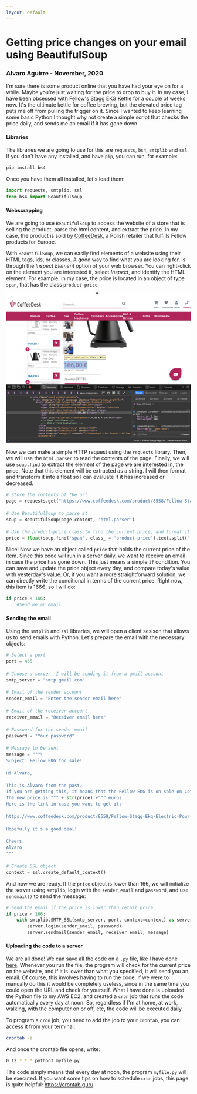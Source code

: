 ```yaml
---
layout: default
---
```


# Getting price changes on your email using BeautifulSoup

### Alvaro Aguirre - November, 2020

I'm sure there is some product online that you have had your eye on for a while. Maybe you're just waiting for the price to drop to buy it. In my case, I have been obsessed with <a href="https://fellowproducts.com/products/staggekg" target = "_blank">Fellow's Stagg EKG Kettle</a> for a couple of weeks now. It's the ultimate kettle for coffee brewing, but the elevated price tag puts me off from pulling the trigger on it. Since I wanted to keep learning some basic Python I thought why not create a simple script that checks the price daily, and sends me an email if it has gone down.

#### Libraries

The libraries we are going to use for this are `requests`, `bs4`, `smtplib` and `ssl`. If you don't have any installed, and have `pip`, you can run, for example:

````python
pip install bs4
````

Once you have them all installed, let's load them:

````python
import requests, smtplib, ssl
from bs4 import BeautifulSoup
````

#### Webscrapping

We are going to use `BeautifulSoup` to access the website of a store that is selling the product, parse the html content, and extract the price. In my case, the product is sold by <a href = "https://www.coffeedesk.com" target="_blank">CoffeeDesk</a>, a Polish retailer that fulfills Fellow products for Europe.

With `BeautifulSoup`, we can easily find elements of a website using their HTML tags, ids, or classes. A good way to find what you are looking for, is through the *Inspect Element* option of your web browser. You can right-click on the element you are interested it, select *Inspect*, and identify the HTML element. For example, in my case, the price is located in an object of type `span`, that has the class `product-price`:

![Screenshot](webscrap/screenshot.png)

Now we can make a simple HTTP request using the `requests` library. Then, we will use the `html.parser` to read the contents of the page. Finally, we will use `soup.find` to extract the element of the page we are interested in, the price. Note that this element will be extracted as a string. I will then format and transform it into a float so I can evaluate if it has increased or decreased.

````python
# Store the contents of the url
page = requests.get("https://www.coffeedesk.com/product/8558/Fellow-Stagg-Ekg-Electric-Pour-Over-Kettle-Matte-Black")

# Use BeautifulSoup to parse it
soup = BeautifulSoup(page.content, 'html.parser')

# Use the product-price class to find the current price, and format it into a float
price = float(soup.find('span', class_ = 'product-price').text.split(" ")[0].replace(",","."))
````

Nice! Now we have an object called `price` that holds the current price of the item. Since this code will run in a server daily, we want to receive an email in case the price has gone down. This just means a simple `if` condition. You can save and update the price object every day, and compare today's value with yesterday's value. Or, if you want a more straightforward solution, we can directly write the conditional in terms of the current price. Right now, this item is 166€, so I will do:

````python
if price < 166:
    #Send me an email
````

#### Sending the email

Using the `smtplib` and `ssl` libraries, we will open a client sesison that allows us to send emails with Python. Let's prepare the email with the necessary objects:

````python
# Select a port
port = 465

# Choose a server, I will be sending it from a gmail account
smtp_server = "smtp.gmail.com"

# Email of the sender account
sender_email = "Enter the sender email here"

# Email of the receiver account
receiver_email = "Receiver email here"

# Password for the sender email
password = "Your password"

# Message to be sent
message = """\
Subject: Fellow EKG for sale!

Hi Alvaro, 

This is Alvaro from the past.
If you are getting this, it means that the Fellow EKG is on sale on Coffeedesk.
The new price is """ + str(price) +""" euros.
Here is the link in case you want to get it:

https://www.coffeedesk.com/product/8558/Fellow-Stagg-Ekg-Electric-Pour-Over-Kettle-Matte-Black

Hopefully it's a good deal!

Cheers,
Alvaro
"""

# Create SSL object
context = ssl.create_default_context()
````

And now we are ready. If the `price` object is lower than 166, we will initialize the server using `smtplib`, login with the `sender_email` and `password`, and use `sendmail()` to send the message:

````python
# Send the email if the price is lower than retail price
if price < 166:
    with smtplib.SMTP_SSL(smtp_server, port, context=context) as server:
        server.login(sender_email, password)
        server.sendmail(sender_email, receiver_email, message)
````

#### Uploading the code to a server

We are all done! We can save all the code on a `.py` file, like I have done <a href = "webscrap/OnSale.py" target = "_blank">here</a>. Whenever you run the file, the program will check for the current price on the website, and if it is lower than what you specified, it will send you an email. Of course, this involves having to run the code. If we were to manually do this it would be completely useless, since in the same time you could open the URL and check for yourself. What I have done is uploaded the Python file to my AWS EC2, and created a `cron` job that runs the code automatically every day at noon. So, regardless if I'm at home, at work, walking, with the computer on or off, etc, the code will be executed daily.

To program a `cron` job, you need to add the job to your `crontab`, you can access it from your terminal:

````bash
crontab -e
````

And once the crontab file opens, write:

````bash
0 12 * * * python3 myfile.py
````

The code simply means that every day at noon, the program `myfile.py` will be executed. If you want some tips on how to schedule `cron` jobs, this page is quite helpful: <a href = "https://crontab.guru" target = "_blank">https://crontab.guru</a>